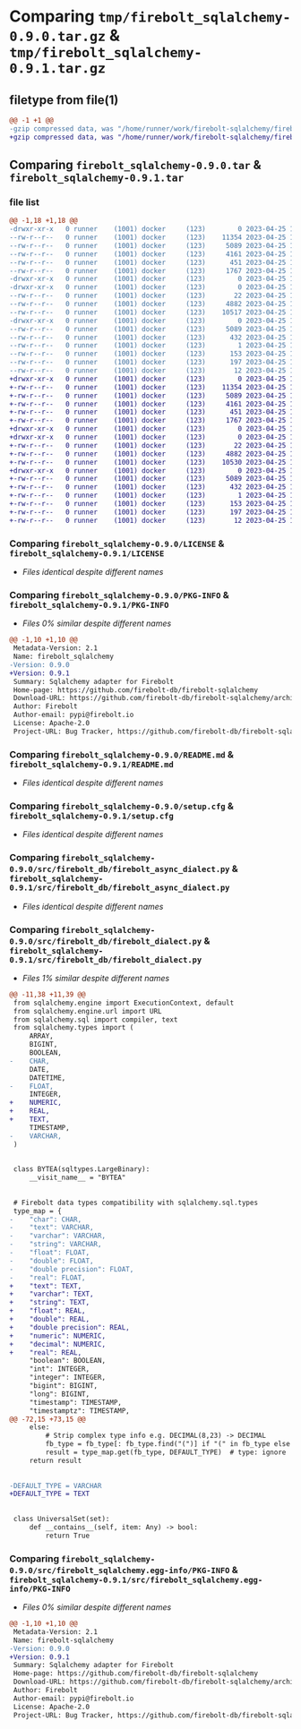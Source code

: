 # Comparing `tmp/firebolt_sqlalchemy-0.9.0.tar.gz` & `tmp/firebolt_sqlalchemy-0.9.1.tar.gz`

## filetype from file(1)

```diff
@@ -1 +1 @@
-gzip compressed data, was "/home/runner/work/firebolt-sqlalchemy/firebolt-sqlalchemy/dist/.tmp-c0s8ia3l/firebolt_sqlalchemy-0.9.0.tar", last modified: Tue Apr 25 14:53:53 2023, max compression
+gzip compressed data, was "/home/runner/work/firebolt-sqlalchemy/firebolt-sqlalchemy/dist/.tmp-3t_hrdk5/firebolt_sqlalchemy-0.9.1.tar", last modified: Tue Apr 25 16:56:59 2023, max compression
```

## Comparing `firebolt_sqlalchemy-0.9.0.tar` & `firebolt_sqlalchemy-0.9.1.tar`

### file list

```diff
@@ -1,18 +1,18 @@
-drwxr-xr-x   0 runner    (1001) docker     (123)        0 2023-04-25 14:53:53.000000 firebolt_sqlalchemy-0.9.0/
--rw-r--r--   0 runner    (1001) docker     (123)    11354 2023-04-25 14:53:32.000000 firebolt_sqlalchemy-0.9.0/LICENSE
--rw-r--r--   0 runner    (1001) docker     (123)     5089 2023-04-25 14:53:53.000000 firebolt_sqlalchemy-0.9.0/PKG-INFO
--rw-r--r--   0 runner    (1001) docker     (123)     4161 2023-04-25 14:53:32.000000 firebolt_sqlalchemy-0.9.0/README.md
--rw-r--r--   0 runner    (1001) docker     (123)      451 2023-04-25 14:53:32.000000 firebolt_sqlalchemy-0.9.0/pyproject.toml
--rw-r--r--   0 runner    (1001) docker     (123)     1767 2023-04-25 14:53:53.000000 firebolt_sqlalchemy-0.9.0/setup.cfg
-drwxr-xr-x   0 runner    (1001) docker     (123)        0 2023-04-25 14:53:53.000000 firebolt_sqlalchemy-0.9.0/src/
-drwxr-xr-x   0 runner    (1001) docker     (123)        0 2023-04-25 14:53:53.000000 firebolt_sqlalchemy-0.9.0/src/firebolt_db/
--rw-r--r--   0 runner    (1001) docker     (123)       22 2023-04-25 14:53:44.000000 firebolt_sqlalchemy-0.9.0/src/firebolt_db/__init__.py
--rw-r--r--   0 runner    (1001) docker     (123)     4882 2023-04-25 14:53:32.000000 firebolt_sqlalchemy-0.9.0/src/firebolt_db/firebolt_async_dialect.py
--rw-r--r--   0 runner    (1001) docker     (123)    10517 2023-04-25 14:53:32.000000 firebolt_sqlalchemy-0.9.0/src/firebolt_db/firebolt_dialect.py
-drwxr-xr-x   0 runner    (1001) docker     (123)        0 2023-04-25 14:53:53.000000 firebolt_sqlalchemy-0.9.0/src/firebolt_sqlalchemy.egg-info/
--rw-r--r--   0 runner    (1001) docker     (123)     5089 2023-04-25 14:53:53.000000 firebolt_sqlalchemy-0.9.0/src/firebolt_sqlalchemy.egg-info/PKG-INFO
--rw-r--r--   0 runner    (1001) docker     (123)      432 2023-04-25 14:53:53.000000 firebolt_sqlalchemy-0.9.0/src/firebolt_sqlalchemy.egg-info/SOURCES.txt
--rw-r--r--   0 runner    (1001) docker     (123)        1 2023-04-25 14:53:53.000000 firebolt_sqlalchemy-0.9.0/src/firebolt_sqlalchemy.egg-info/dependency_links.txt
--rw-r--r--   0 runner    (1001) docker     (123)      153 2023-04-25 14:53:53.000000 firebolt_sqlalchemy-0.9.0/src/firebolt_sqlalchemy.egg-info/entry_points.txt
--rw-r--r--   0 runner    (1001) docker     (123)      197 2023-04-25 14:53:53.000000 firebolt_sqlalchemy-0.9.0/src/firebolt_sqlalchemy.egg-info/requires.txt
--rw-r--r--   0 runner    (1001) docker     (123)       12 2023-04-25 14:53:53.000000 firebolt_sqlalchemy-0.9.0/src/firebolt_sqlalchemy.egg-info/top_level.txt
+drwxr-xr-x   0 runner    (1001) docker     (123)        0 2023-04-25 16:56:59.000000 firebolt_sqlalchemy-0.9.1/
+-rw-r--r--   0 runner    (1001) docker     (123)    11354 2023-04-25 16:56:33.000000 firebolt_sqlalchemy-0.9.1/LICENSE
+-rw-r--r--   0 runner    (1001) docker     (123)     5089 2023-04-25 16:56:59.000000 firebolt_sqlalchemy-0.9.1/PKG-INFO
+-rw-r--r--   0 runner    (1001) docker     (123)     4161 2023-04-25 16:56:33.000000 firebolt_sqlalchemy-0.9.1/README.md
+-rw-r--r--   0 runner    (1001) docker     (123)      451 2023-04-25 16:56:33.000000 firebolt_sqlalchemy-0.9.1/pyproject.toml
+-rw-r--r--   0 runner    (1001) docker     (123)     1767 2023-04-25 16:56:59.000000 firebolt_sqlalchemy-0.9.1/setup.cfg
+drwxr-xr-x   0 runner    (1001) docker     (123)        0 2023-04-25 16:56:59.000000 firebolt_sqlalchemy-0.9.1/src/
+drwxr-xr-x   0 runner    (1001) docker     (123)        0 2023-04-25 16:56:59.000000 firebolt_sqlalchemy-0.9.1/src/firebolt_db/
+-rw-r--r--   0 runner    (1001) docker     (123)       22 2023-04-25 16:56:47.000000 firebolt_sqlalchemy-0.9.1/src/firebolt_db/__init__.py
+-rw-r--r--   0 runner    (1001) docker     (123)     4882 2023-04-25 16:56:33.000000 firebolt_sqlalchemy-0.9.1/src/firebolt_db/firebolt_async_dialect.py
+-rw-r--r--   0 runner    (1001) docker     (123)    10530 2023-04-25 16:56:33.000000 firebolt_sqlalchemy-0.9.1/src/firebolt_db/firebolt_dialect.py
+drwxr-xr-x   0 runner    (1001) docker     (123)        0 2023-04-25 16:56:59.000000 firebolt_sqlalchemy-0.9.1/src/firebolt_sqlalchemy.egg-info/
+-rw-r--r--   0 runner    (1001) docker     (123)     5089 2023-04-25 16:56:58.000000 firebolt_sqlalchemy-0.9.1/src/firebolt_sqlalchemy.egg-info/PKG-INFO
+-rw-r--r--   0 runner    (1001) docker     (123)      432 2023-04-25 16:56:59.000000 firebolt_sqlalchemy-0.9.1/src/firebolt_sqlalchemy.egg-info/SOURCES.txt
+-rw-r--r--   0 runner    (1001) docker     (123)        1 2023-04-25 16:56:58.000000 firebolt_sqlalchemy-0.9.1/src/firebolt_sqlalchemy.egg-info/dependency_links.txt
+-rw-r--r--   0 runner    (1001) docker     (123)      153 2023-04-25 16:56:58.000000 firebolt_sqlalchemy-0.9.1/src/firebolt_sqlalchemy.egg-info/entry_points.txt
+-rw-r--r--   0 runner    (1001) docker     (123)      197 2023-04-25 16:56:58.000000 firebolt_sqlalchemy-0.9.1/src/firebolt_sqlalchemy.egg-info/requires.txt
+-rw-r--r--   0 runner    (1001) docker     (123)       12 2023-04-25 16:56:58.000000 firebolt_sqlalchemy-0.9.1/src/firebolt_sqlalchemy.egg-info/top_level.txt
```

### Comparing `firebolt_sqlalchemy-0.9.0/LICENSE` & `firebolt_sqlalchemy-0.9.1/LICENSE`

 * *Files identical despite different names*

### Comparing `firebolt_sqlalchemy-0.9.0/PKG-INFO` & `firebolt_sqlalchemy-0.9.1/PKG-INFO`

 * *Files 0% similar despite different names*

```diff
@@ -1,10 +1,10 @@
 Metadata-Version: 2.1
 Name: firebolt_sqlalchemy
-Version: 0.9.0
+Version: 0.9.1
 Summary: Sqlalchemy adapter for Firebolt
 Home-page: https://github.com/firebolt-db/firebolt-sqlalchemy
 Download-URL: https://github.com/firebolt-db/firebolt-sqlalchemy/archive/refs/tags/0.0.9.tar.gz
 Author: Firebolt
 Author-email: pypi@firebolt.io
 License: Apache-2.0
 Project-URL: Bug Tracker, https://github.com/firebolt-db/firebolt-sqlalchemy
```

### Comparing `firebolt_sqlalchemy-0.9.0/README.md` & `firebolt_sqlalchemy-0.9.1/README.md`

 * *Files identical despite different names*

### Comparing `firebolt_sqlalchemy-0.9.0/setup.cfg` & `firebolt_sqlalchemy-0.9.1/setup.cfg`

 * *Files identical despite different names*

### Comparing `firebolt_sqlalchemy-0.9.0/src/firebolt_db/firebolt_async_dialect.py` & `firebolt_sqlalchemy-0.9.1/src/firebolt_db/firebolt_async_dialect.py`

 * *Files identical despite different names*

### Comparing `firebolt_sqlalchemy-0.9.0/src/firebolt_db/firebolt_dialect.py` & `firebolt_sqlalchemy-0.9.1/src/firebolt_db/firebolt_dialect.py`

 * *Files 1% similar despite different names*

```diff
@@ -11,38 +11,39 @@
 from sqlalchemy.engine import ExecutionContext, default
 from sqlalchemy.engine.url import URL
 from sqlalchemy.sql import compiler, text
 from sqlalchemy.types import (
     ARRAY,
     BIGINT,
     BOOLEAN,
-    CHAR,
     DATE,
     DATETIME,
-    FLOAT,
     INTEGER,
+    NUMERIC,
+    REAL,
+    TEXT,
     TIMESTAMP,
-    VARCHAR,
 )
 
 
 class BYTEA(sqltypes.LargeBinary):
     __visit_name__ = "BYTEA"
 
 
 # Firebolt data types compatibility with sqlalchemy.sql.types
 type_map = {
-    "char": CHAR,
-    "text": VARCHAR,
-    "varchar": VARCHAR,
-    "string": VARCHAR,
-    "float": FLOAT,
-    "double": FLOAT,
-    "double precision": FLOAT,
-    "real": FLOAT,
+    "text": TEXT,
+    "varchar": TEXT,
+    "string": TEXT,
+    "float": REAL,
+    "double": REAL,
+    "double precision": REAL,
+    "numeric": NUMERIC,
+    "decimal": NUMERIC,
+    "real": REAL,
     "boolean": BOOLEAN,
     "int": INTEGER,
     "integer": INTEGER,
     "bigint": BIGINT,
     "long": BIGINT,
     "timestamp": TIMESTAMP,
     "timestamptz": TIMESTAMP,
@@ -72,15 +73,15 @@
     else:
         # Strip complex type info e.g. DECIMAL(8,23) -> DECIMAL
         fb_type = fb_type[: fb_type.find("(")] if "(" in fb_type else fb_type
         result = type_map.get(fb_type, DEFAULT_TYPE)  # type: ignore
     return result
 
 
-DEFAULT_TYPE = VARCHAR
+DEFAULT_TYPE = TEXT
 
 
 class UniversalSet(set):
     def __contains__(self, item: Any) -> bool:
         return True
```

### Comparing `firebolt_sqlalchemy-0.9.0/src/firebolt_sqlalchemy.egg-info/PKG-INFO` & `firebolt_sqlalchemy-0.9.1/src/firebolt_sqlalchemy.egg-info/PKG-INFO`

 * *Files 0% similar despite different names*

```diff
@@ -1,10 +1,10 @@
 Metadata-Version: 2.1
 Name: firebolt-sqlalchemy
-Version: 0.9.0
+Version: 0.9.1
 Summary: Sqlalchemy adapter for Firebolt
 Home-page: https://github.com/firebolt-db/firebolt-sqlalchemy
 Download-URL: https://github.com/firebolt-db/firebolt-sqlalchemy/archive/refs/tags/0.0.9.tar.gz
 Author: Firebolt
 Author-email: pypi@firebolt.io
 License: Apache-2.0
 Project-URL: Bug Tracker, https://github.com/firebolt-db/firebolt-sqlalchemy
```

